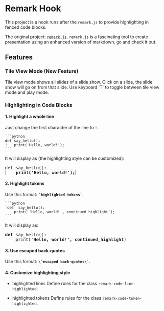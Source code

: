 # Remark Hook

This project is a hook runs after the `remark.js` to provide highlighting in
fenced code blocks.

The original project: [`remark.js`](https://github.com/gnab/remark).
`remark.js` is a fascinating tool to create presentation using an enhanced
version of markdown, go and check it out.

## Features

### Tile View Mode (New Feature)

Tile view mode shows all slides of a slide show. Click on a slide, the
slide show will go on from that slide. Use keyboard 'T' to toggle
between tile view mode and play mode.

### Highlighting in Code Blocks

#### 1. Highlight a whole line

Just change the first character of the line to `!`.

    ```python
    def say_hello():
    !   print('Hello, world!');
    ```

It will display as (the highlighting style can be customized):

<pre>
def say_hello():
<strong style="border: 1px solid red;">    print('Hello, world!');</strong>
</pre>

#### 2. Highlight tokens

Use this format: <strong>`` `highlighted tokens` ``</strong>.

    ```python
    `def` say_hello():
        print(`'Hello, world!', continued_highlight`);
    ```

It will display as:

<pre>
<strong>def</strong> say_hello():
    print(<strong>'Hello, world!', continued_highlight</strong>)
</pre>

#### 3. Use escaped back-quotes

Use this format: <strong>`` \`escaped back-quotes\` ``</strong>.


#### 4. Customize highlighting style

* highlighted lines
Define rules for the class `remark-code-line-highlighted`.

* highlighted tokens
Define rules for the class `remark-code-token-highlighted`.
